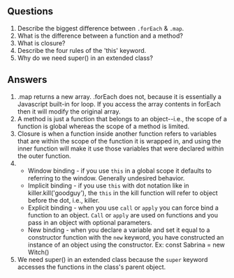 ## Questions

1. Describe the biggest difference between `.forEach` & `.map`.
2. What is the difference between a function and a method?
3. What is closure?
4. Describe the four rules of the 'this' keyword.
5. Why do we need super() in an extended class?

## Answers
1. .map returns a new array. .forEach does not, because it is essentially a Javascript built-in for loop. If you access the array contents in forEach then it will modify the original array. 
2. A method is just a function that belongs to an object--i.e., the scope of a function is global whereas the scope of a method is limited. 
3. Closure is when a function inside another function refers to variables that are within the scope of the function it is wrapped in, and using the inner function will make it use those variables that were declared within the outer function. 
4. - Window binding - if you use `this` in a global scope it defaults to referring to the window. Generally undesired behavior.
   - Implicit binding - if you use `this` with dot notation like in killer.kill('goodguy'), the `this` in the kill function will refer to object before the dot, i.e., killer. 
   - Explicit binding - when you use `call` or `apply` you can force bind a function to an object. `Call` or `apply` are used on functions and you pass in an object with optional parameters. 
   - New binding - when you declare a variable and set it equal to a constructor function with the `new` keyword, you have constructed an instance of an object using the constructor. Ex: const Sabrina = new Witch()
5. We need super() in an extended class because the `super` keyword accesses the functions in the class's parent object. 
